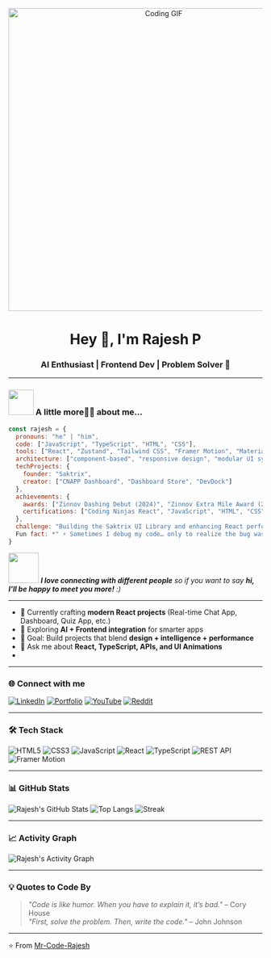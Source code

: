 <!-- Banner / GIF -->
<p align="center">
  <img src="https://media.giphy.com/media/qgQUggAC3Pfv687qPC/giphy.gif" width="600" alt="Coding GIF">
</p>

<h1 align="center">Hey 👋, I'm Rajesh P</h1>
<h3 align="center">AI Enthusiast | Frontend Dev | Problem Solver 🚀</h3>

---

### <img src="https://media.giphy.com/media/VgCDAzcKvsR6OM0uWg/giphy.gif" width="50"> A little more👨‍💻 about me...  
```javascript
const rajesh = {
  pronouns: "he" | "him",
  code: ["JavaScript", "TypeScript", "HTML", "CSS"],
  tools: ["React", "Zustand", "Tailwind CSS", "Framer Motion", "Material UI", "Git", "Postman", "Vercel"],
  architecture: ["component-based", "responsive design", "modular UI systems"],
  techProjects: {
    founder: "Saktrix",
    creator: ["CNAPP Dashboard", "Dashboard Store", "DevDock"]
  },
  achievements: {
    awards: ["Zinnov Dashing Debut (2024)", "Zinnov Extra Mile Award (2025)"],
    certifications: ["Coding Ninjas React", "JavaScript", "HTML", "CSS"]
  },
  challenge: "Building the Saktrix UI Library and enhancing React performance through reusable components",
  Fun fact: *" ⚡ Sometimes I debug my code… only to realize the bug was me ☕😅"*
}

```

<img src="https://media.giphy.com/media/LnQjpWaON8nhr21vNW/giphy.gif" width="60"> <em><b>I love connecting with different people</b> so if you want to say <b>hi, I'll be happy to meet you more!</b> :)</em>

---

- 🔭 Currently crafting **modern React projects** (Real-time Chat App, Dashboard, Quiz App, etc.)
- 🌱 Exploring **AI + Frontend integration** for smarter apps
- 🎯 Goal: Build projects that blend **design + intelligence + performance**
- 💬 Ask me about **React, TypeScript, APIs, and UI Animations**
- 

---

### 🌐 Connect with me
[![LinkedIn](https://img.shields.io/badge/LinkedIn-blue?logo=linkedin&logoColor=white)](https://www.linkedin.com/in/code-rajesh/)
[![Portfolio](https://img.shields.io/badge/Portfolio-000?logo=vercel&logoColor=white)](https://saktrix.vercel.app)
[![YouTube](https://img.shields.io/badge/YouTube-FF0000?logo=youtube&logoColor=white)](https://www.youtube.com/@saktrix)
[![Reddit](https://img.shields.io/badge/Reddit-FF4500?logo=reddit&logoColor=white)](https://www.reddit.com/r/NextGenAgents/)

---

### 🛠 Tech Stack
![HTML5](https://img.shields.io/badge/-HTML5-E34F26?logo=html5&logoColor=white&style=flat)
![CSS3](https://img.shields.io/badge/-CSS3-1572B6?logo=css3&logoColor=white&style=flat)
![JavaScript](https://img.shields.io/badge/-JavaScript-F7DF1E?logo=javascript&logoColor=black&style=flat)
![React](https://img.shields.io/badge/-React-61DAFB?logo=react&logoColor=black&style=flat)
![TypeScript](https://img.shields.io/badge/-TypeScript-007ACC?logo=typescript&logoColor=white&style=flat)
![REST API](https://img.shields.io/badge/-REST%20API-02569B?logo=api&logoColor=white&style=flat)
![Framer Motion](https://img.shields.io/badge/-FramerMotion-EA4C89?logo=framer&logoColor=white&style=flat)

---

### 📊 GitHub Stats
![Rajesh's GitHub Stats](https://github-readme-stats.vercel.app/api?username=Mr-Code-Rajesh&show_icons=true&theme=tokyonight)
![Top Langs](https://github-readme-stats.vercel.app/api/top-langs/?username=Mr-Code-Rajesh&layout=compact&theme=tokyonight)
![Streak](https://github-readme-streak-stats.herokuapp.com/?user=Mr-Code-Rajesh&theme=tokyonight)

---

### 📈 Activity Graph
![Rajesh's Activity Graph](https://github-readme-activity-graph.vercel.app/graph?username=Mr-Code-Rajesh&theme=react-dark)

---

### 💡 Quotes to Code By
> *"Code is like humor. When you have to explain it, it’s bad."* – Cory House  
> *"First, solve the problem. Then, write the code."* – John Johnson  

---

⭐️ From [Mr-Code-Rajesh](https://github.com/Mr-Code-Rajesh)
